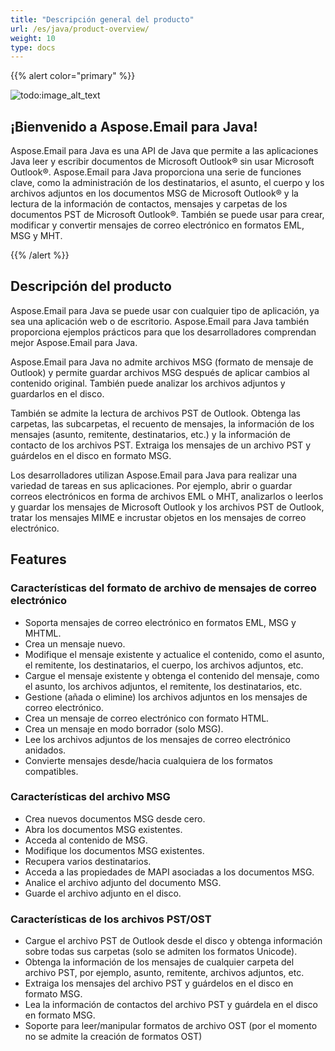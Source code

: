 ```yaml
---
title: "Descripción general del producto"
url: /es/java/product-overview/
weight: 10
type: docs
---
```


{{% alert color="primary" %}}

![todo:image_alt_text](product-overview_1.png)
## **¡Bienvenido a Aspose.Email para Java!**
Aspose.Email para Java es una API de Java que permite a las aplicaciones Java leer y escribir documentos de Microsoft Outlook® sin usar Microsoft Outlook®. Aspose.Email para Java proporciona una serie de funciones clave, como la administración de los destinatarios, el asunto, el cuerpo y los archivos adjuntos en los documentos MSG de Microsoft Outlook® y la lectura de la información de contactos, mensajes y carpetas de los documentos PST de Microsoft Outlook®. También se puede usar para crear, modificar y convertir mensajes de correo electrónico en formatos EML, MSG y MHT.

{{% /alert %}}
## **Descripción del producto**
Aspose.Email para Java se puede usar con cualquier tipo de aplicación, ya sea una aplicación web o de escritorio. Aspose.Email para Java también proporciona ejemplos prácticos para que los desarrolladores comprendan mejor Aspose.Email para Java.

Aspose.Email para Java no admite archivos MSG (formato de mensaje de Outlook) y permite guardar archivos MSG después de aplicar cambios al contenido original. También puede analizar los archivos adjuntos y guardarlos en el disco.

También se admite la lectura de archivos PST de Outlook. Obtenga las carpetas, las subcarpetas, el recuento de mensajes, la información de los mensajes (asunto, remitente, destinatarios, etc.) y la información de contacto de los archivos PST. Extraiga los mensajes de un archivo PST y guárdelos en el disco en formato MSG.

Los desarrolladores utilizan Aspose.Email para Java para realizar una variedad de tareas en sus aplicaciones. Por ejemplo, abrir o guardar correos electrónicos en forma de archivos EML o MHT, analizarlos o leerlos y guardar los mensajes de Microsoft Outlook y los archivos PST de Outlook, tratar los mensajes MIME e incrustar objetos en los mensajes de correo electrónico.
## **Features**
### **Características del formato de archivo de mensajes de correo electrónico**
- Soporta mensajes de correo electrónico en formatos EML, MSG y MHTML.
- Crea un mensaje nuevo.
- Modifique el mensaje existente y actualice el contenido, como el asunto, el remitente, los destinatarios, el cuerpo, los archivos adjuntos, etc.
- Cargue el mensaje existente y obtenga el contenido del mensaje, como el asunto, los archivos adjuntos, el remitente, los destinatarios, etc.
- Gestione (añada o elimine) los archivos adjuntos en los mensajes de correo electrónico.
- Crea un mensaje de correo electrónico con formato HTML.
- Crea un mensaje en modo borrador (solo MSG).
- Lee los archivos adjuntos de los mensajes de correo electrónico anidados.
- Convierte mensajes desde/hacia cualquiera de los formatos compatibles.
### **Características del archivo MSG**
- Crea nuevos documentos MSG desde cero.
- Abra los documentos MSG existentes.
- Acceda al contenido de MSG.
- Modifique los documentos MSG existentes.
- Recupera varios destinatarios.
- Acceda a las propiedades de MAPI asociadas a los documentos MSG.
- Analice el archivo adjunto del documento MSG.
- Guarde el archivo adjunto en el disco.
### **Características de los archivos PST/OST**
- Cargue el archivo PST de Outlook desde el disco y obtenga información sobre todas sus carpetas (solo se admiten los formatos Unicode).
- Obtenga la información de los mensajes de cualquier carpeta del archivo PST, por ejemplo, asunto, remitente, archivos adjuntos, etc.
- Extraiga los mensajes del archivo PST y guárdelos en el disco en formato MSG.
- Lea la información de contactos del archivo PST y guárdela en el disco en formato MSG.
- Soporte para leer/manipular formatos de archivo OST (por el momento no se admite la creación de formatos OST)
